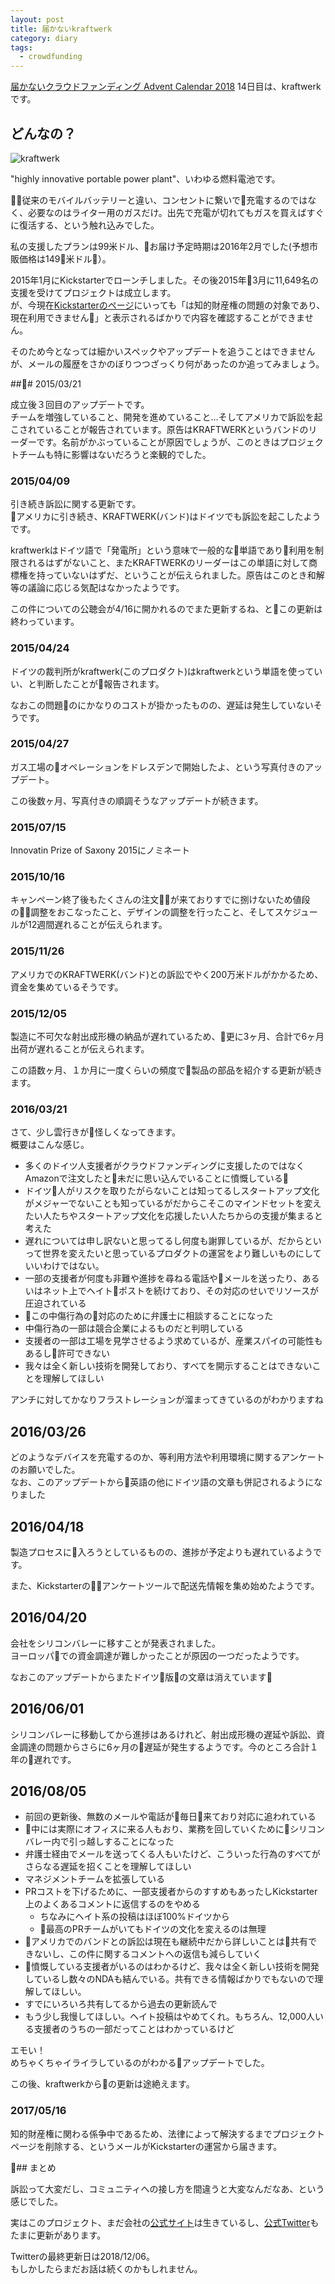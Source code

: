 ```yaml
---
layout: post
title: 届かないkraftwerk
category: diary
tags:
  - crowdfunding
---
```


[届かないクラウドファンディング Advent Calendar 2018](https://adventar.org/calendars/3459) 14日目は、kraftwerkです。

## どんなの？

![kraftwerk](https://lh3.googleusercontent.com/tG_9qBGsBfq9QnzsjhSLqohKVeTKaS4dCkplh3ZbgB9PMGMLUXyM2ZzBtt_l82v5EaiE-4A7jpr8DrK6sERnMHRDuOhz8qnqNpjBHshmG9jXwGhMwTJ6yXVQBdxdV2ZgOaqBBz7vUym4Ui1lXqWQDo8CSysZ-lh-KIoqg58avIWk8x9kYU7pAAUud7qCJx2SCv0xqah8zhDXCJgRtdWPM8YCN0WTZLkeeCQijDGBVVTSb0B2olsGCd9ysIbw-PHiEFaW2BEhiDCMMMX7gkG1RY2DttVXAdPp9MiXlOY9JX1jDBibRx-eufxKzswu-HlD5i1twk-Al6xheVB6_wDPwaMlQg_SfPpj64xPp9QyHfqosnN9w_qTxXmpAf_tnUBd1SopvwSc5XWa1hAj4nB3wrDJV2Uhbek7L89Tpzw4WTRupdAiTY3uy5d4opZXWq_530GPzLKOyL79os8lJGB3o0smUTYqvH7eNzjd8I_xuGJpxJLZFRWZrWbbTXL2AWURGnBNvKcg8orPcl8qI5-y1s_PI75zgMBdEG95BYSs_P7bGirpHA039XaOsGHKHrVCJm6jWS92kai-ZsSsDVPnmLV7LaaXn-MpXObnYdNzvOihj7XG8BQVzA5FdfVXkyMMegvVLAxx5iYCcyttzu7ARbOg=w560)

"highly innovative portable power plant"、いわゆる燃料電池です。

従来のモバイルバッテリーと違い、コンセントに繋いで充電するのではなく、必要なのはライター用のガスだけ。出先で充電が切れてもガスを買えばすぐに復活する、という触れ込みでした。

私の支援したプランは99米ドル、お届け予定時期は2016年2月でした(予想市販価格は149米ドル）。

2015年1月にKickstarterでローンチしました。その後2015年3月に11,649名の支援を受けてプロジェクトは成立します。  
が、今現在[Kickstarterのページ](https://www.kickstarter.com/projects/265641170/kraftwerk-highly-innovative-portable-power-plant)にいっても「は知的財産権の問題の対象であり、現在利用できません」と表示されるばかりで内容を確認することができません。

そのため今となっては細かいスペックやアップデートを追うことはできませんが、メールの履歴をさかのぼりつつざっくり何があったのか追ってみましょう。

### 2015/03/21

成立後３回目のアップデートです。  
チームを増強していること、開発を進めていること…そしてアメリカで訴訟を起こされていることが報告されています。原告はKRAFTWERKというバンドのリーダーです。名前がかぶっていることが原因でしょうが、このときはプロジェクトチームも特に影響はないだろうと楽観的でした。

### 2015/04/09

引き続き訴訟に関する更新です。  
アメリカに引き続き、KRAFTWERK(バンド)はドイツでも訴訟を起こしたようです。

kraftwerkはドイツ語で「発電所」という意味で一般的な単語であり利用を制限されるはずがないこと、またKRAFTWERKのリーダーはこの単語に対して商標権を持っていないはずだ、ということが伝えられました。原告はこのとき和解等の議論に応じる気配はなかったようです。

この件についての公聴会が4/16に開かれるのでまた更新するね、とこの更新は終わっています。


### 2015/04/24

ドイツの裁判所がkraftwerk(このプロダクト)はkraftwerkという単語を使っていい、と判断したことが報告されます。

なおこの問題のにかなりのコストが掛かったものの、遅延は発生していないそうです。

### 2015/04/27

ガス工場のオペレーションをドレスデンで開始したよ、という写真付きのアップデート。

この後数ヶ月、写真付きの順調そうなアップデートが続きます。

### 2015/07/15

Innovatin Prize of Saxony 2015にノミネート

### 2015/10/16

キャンペーン終了後もたくさんの注文が来ておりすでに捌けないため値段の調整をおこなったこと、デザインの調整を行ったこと、そしてスケジュールが12週間遅れることが伝えられます。

### 2015/11/26

アメリカでのKRAFTWERK(バンド)との訴訟でやく200万米ドルがかかるため、資金を集めているそうです。

### 2015/12/05

製造に不可欠な射出成形機の納品が遅れているため、更に3ヶ月、合計で6ヶ月出荷が遅れることが伝えられます。

この語数ヶ月、１か月に一度くらいの頻度で製品の部品を紹介する更新が続きます。


### 2016/03/21

さて、少し雲行きが怪しくなってきます。  
概要はこんな感じ。

- 多くのドイツ人支援者がクラウドファンディングに支援したのではなくAmazonで注文したと未だに思い込んでいることに憤慨している
- ドイツ人がリスクを取りたがらないことは知ってるしスタートアップ文化がメジャーでないことも知っているがだからこそこのマインドセットを変えたい人たちやスタートアップ文化を応援したい人たちからの支援が集まると考えた
- 遅れについては申し訳ないと思ってるし何度も謝罪しているが、だからといって世界を変えたいと思っているプロダクトの運営をより難しいものにしていいわけではない。
- 一部の支援者が何度も非難や進捗を尋ねる電話やメールを送ったり、あるいはネット上でヘイトポストを続けており、その対応のせいでリソースが圧迫されている
- この中傷行為の対応のために弁護士に相談することになった
- 中傷行為の一部は競合企業によるものだと判明している
- 支援者の一部は工場を見学させるよう求めているが、産業スパイの可能性もあるし許可できない
- 我々は全く新しい技術を開発しており、すべてを開示することはできないことを理解してほしい

アンチに対してかなりフラストレーションが溜まってきているのがわかりますね

## 2016/03/26

どのようなデバイスを充電するのか、等利用方法や利用環境に関するアンケートのお願いでした。  
なお、このアップデートから英語の他にドイツ語の文章も併記されるようになりました

## 2016/04/18

製造プロセスに入ろうとしているものの、進捗が予定よりも遅れているようです。

また、Kickstarterのアンケートツールで配送先情報を集め始めたようです。

## 2016/04/20

会社をシリコンバレーに移すことが発表されました。  
ヨーロッパでの資金調達が難しかったことが原因の一つだったようです。

なおこのアップデートからまたドイツ版の文章は消えています

## 2016/06/01

シリコンバレーに移動してから進捗はあるけれど、射出成形機の遅延や訴訟、資金調達の問題からさらに6ヶ月の遅延が発生するようです。今のところ合計１年の遅れです。


## 2016/08/05

- 前回の更新後、無数のメールや電話が毎日来ており対応に追われている
- 中には実際にオフィスに来る人もおり、業務を回していくためにシリコンバレー内で引っ越しすることになった
- 弁護士経由でメールを送ってくる人もいたけど、こういった行為のすべてがさらなる遅延を招くことを理解してほしい
- マネジメントチームを拡張している
- PRコストを下げるために、一部支援者からのすすめもあったしKickstarter上のよくあるコメントに返信するのをやめる
  - ちなみにヘイト系の投稿はほぼ100%ドイツから
  - 最高のPRチームがいてもドイツの文化を変えるのは無理
- アメリカでのバンドとの訴訟は現在も継続中だから詳しいことは共有できないし、この件に関するコメントへの返信も減らしていく
- 憤慨している支援者がいるのはわかるけど、我々は全く新しい技術を開発しているし数々のNDAも結んでいる。共有できる情報ばかりでもないので理解してほしい。
- すでにいろいろ共有してるから過去の更新読んで
- もう少し我慢してほしい。ヘイト投稿はやめてくれ。もちろん、12,000人いる支援者のうちの一部だってことはわかっているけど

エモい！  
めちゃくちゃイライラしているのがわかるアップデートでした。

この後、kraftwerkからの更新は途絶えます。

### 2017/05/16

知的財産権に関わる係争中であるため、法律によって解決するまでプロジェクトページを削除する、というメールがKickstarterの運営から届きます。


## まとめ

訴訟って大変だし、コミュニティへの接し方を間違うと大変なんだなあ、という感じでした。

実はこのプロジェクト、まだ会社の[公式サイト](http://kraftwerkgroup.com/)は生きているし、[公式Twitter](https://twitter.com/hellokraftwerk)もたまに更新があります。

Twitterの最終更新日は2018/12/06。  
もしかしたらまだお話は続くのかもしれません。
